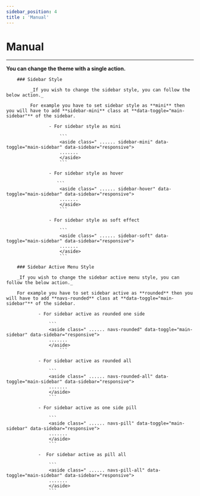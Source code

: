 ```yaml
---
sidebar_position: 4
title : 'Manual'
---
```


# Manual

<div className="border-bottom border-dark mb-4"></div>
<hr/>

**You can change the theme with a single action.**

  
        ### Sidebar Style

             _If you wish to change the sidebar style, you can follow the below action._

             For example you have to set sidebar style as **mini** then you will have to add **sidebar-mini** class at **data-toggle="main-sidebar"** of the sidebar.

                    - For sidebar style as mini
                      
                        ```
                        <aside class=" ...... sidebar-mini" data-toggle="main-sidebar" data-sidebar="responsive">
                        .......
                        </aside>
                        ```

                    - For sidebar style as hover
                       
                       ```
                        <aside class=" ...... sidebar-hover" data-toggle="main-sidebar" data-sidebar="responsive">
                        .......
                        </aside>
                        ```

                    - For sidebar style as soft effect
                        
                        ```
                        <aside class=" ...... sidebar-soft" data-toggle="main-sidebar" data-sidebar="responsive">
                        .......
                        </aside>
                        ```

        ### Sidebar Active Menu Style

        _If you wish to change the sidebar active menu style, you can follow the below action._

        For example you have to set sidebar active as **rounded** then you will have to add **navs-rounded** class at **data-toggle="main-sidebar"** of the sidebar.
    
                - For sidebar active as rounded one side
                
                    ```
                    <aside class=" ...... navs-rounded" data-toggle="main-sidebar" data-sidebar="responsive">
                    .......
                    </aside>
                        ```

                - For sidebar active as rounded all
                
                    ```
                    <aside class=" ...... navs-rounded-all" data-toggle="main-sidebar" data-sidebar="responsive">
                    .......
                    </aside>
                    ```

                - For sidebar active as one side pill
                    
                    ```
                    <aside class=" ...... navs-pill" data-toggle="main-sidebar" data-sidebar="responsive">
                    .......
                    </aside>
                    ```

                -  For sidebar active as pill all
                
                    ```
                    <aside class=" ...... navs-pill-all" data-toggle="main-sidebar" data-sidebar="responsive">
                    .......
                    </aside>
                    ```
